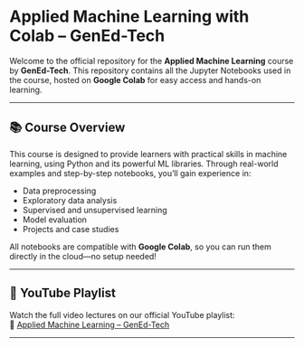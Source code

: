 # Applied Machine Learning with Colab – GenEd-Tech

Welcome to the official repository for the **Applied Machine Learning** course by **GenEd-Tech**. This repository contains all the Jupyter Notebooks used in the course, hosted on **Google Colab** for easy access and hands-on learning.

---

## 📚 Course Overview

This course is designed to provide learners with practical skills in machine learning, using Python and its powerful ML libraries. Through real-world examples and step-by-step notebooks, you’ll gain experience in:

- Data preprocessing
- Exploratory data analysis
- Supervised and unsupervised learning
- Model evaluation
- Projects and case studies

All notebooks are compatible with **Google Colab**, so you can run them directly in the cloud—no setup needed!

---

## 🔗 YouTube Playlist

Watch the full video lectures on our official YouTube playlist:  
🎥 [Applied Machine Learning – GenEd-Tech](https://www.youtube.com/playlist?list=PLl5WbAwgvDObY0ideQONJSgrrBwlLaO-W
)

---


